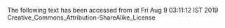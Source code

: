 The following text has been accessed from at Fri Aug 9 03:11:12 IST 2019
Creative_Commons_Attribution-ShareAlike_License
